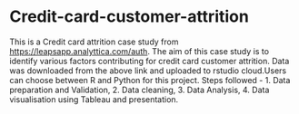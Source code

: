 # Credit-card-customer-attrition
This is a Credit card attrition case study from https://leapsapp.analyttica.com/auth. The aim of this case study is to identify various factors contributing for credit card customer attrition. 
Data was downloaded from the above link and uploaded to rstudio cloud.Users can choose between R and Python for this project. 
Steps followed - 1. Data preparation and Validation, 2. Data cleaning, 3. Data Analysis, 4. Data visualisation using Tableau and presentation.  
